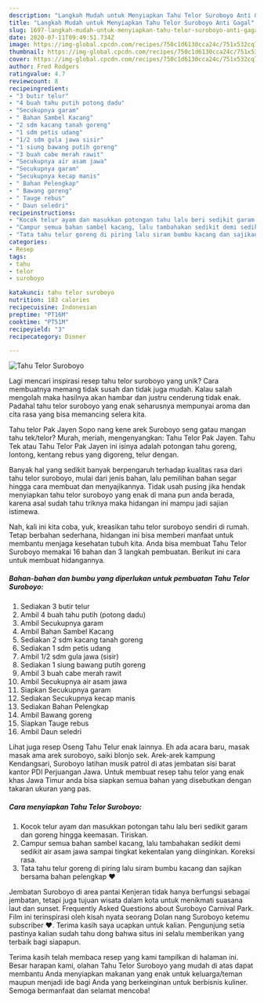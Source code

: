 ```yaml
---
description: "Langkah Mudah untuk Menyiapkan Tahu Telor Suroboyo Anti Gagal"
title: "Langkah Mudah untuk Menyiapkan Tahu Telor Suroboyo Anti Gagal"
slug: 1697-langkah-mudah-untuk-menyiapkan-tahu-telor-suroboyo-anti-gagal
date: 2020-07-11T09:49:51.734Z
image: https://img-global.cpcdn.com/recipes/750c1d6130cca24c/751x532cq70/tahu-telor-suroboyo-foto-resep-utama.jpg
thumbnail: https://img-global.cpcdn.com/recipes/750c1d6130cca24c/751x532cq70/tahu-telor-suroboyo-foto-resep-utama.jpg
cover: https://img-global.cpcdn.com/recipes/750c1d6130cca24c/751x532cq70/tahu-telor-suroboyo-foto-resep-utama.jpg
author: Fred Rodgers
ratingvalue: 4.7
reviewcount: 8
recipeingredient:
- "3 butir telur"
- "4 buah tahu putih potong dadu"
- "Secukupnya garam"
- " Bahan Sambel Kacang"
- "2 sdm kacang tanah goreng"
- "1 sdm petis udang"
- "1/2 sdm gula jawa sisir"
- "1 siung bawang putih goreng"
- "3 buah cabe merah rawit"
- "Secukupnya air asam jawa"
- "Secukupnya garam"
- "Secukupnya kecap manis"
- " Bahan Pelengkap"
- " Bawang goreng"
- " Tauge rebus"
- " Daun seledri"
recipeinstructions:
- "Kocok telur ayam dan masukkan potongan tahu lalu beri sedikit garam dan goreng hingga keemasan. Tiriskan."
- "Campur semua bahan sambel kacang, lalu tambahakan sedikit demi sedikit air asam jawa sampai tingkat kekentalan yang diinginkan. Koreksi rasa."
- "Tata tahu telur goreng di piring lalu siram bumbu kacang dan sajikan bersama bahan pelengkap ❤️"
categories:
- Resep
tags:
- tahu
- telor
- suroboyo

katakunci: tahu telor suroboyo 
nutrition: 183 calories
recipecuisine: Indonesian
preptime: "PT16M"
cooktime: "PT51M"
recipeyield: "3"
recipecategory: Dinner

---
```



![Tahu Telor Suroboyo](https://img-global.cpcdn.com/recipes/750c1d6130cca24c/751x532cq70/tahu-telor-suroboyo-foto-resep-utama.jpg)

Lagi mencari inspirasi resep tahu telor suroboyo yang unik? Cara membuatnya memang tidak susah dan tidak juga mudah. Kalau salah mengolah maka hasilnya akan hambar dan justru cenderung tidak enak. Padahal tahu telor suroboyo yang enak seharusnya mempunyai aroma dan cita rasa yang bisa memancing selera kita.

Tahu telor Pak Jayen Sopo nang kene arek Suroboyo seng gatau mangan tahu tek/telor? Murah, meriah, mengenyangkan: Tahu Telor Pak Jayen. Tahu Tek atau Tahu Telor Pak Jayen ini isinya adalah potongan tahu goreng, lontong, kentang rebus yang digoreng, telur dengan.

Banyak hal yang sedikit banyak berpengaruh terhadap kualitas rasa dari tahu telor suroboyo, mulai dari jenis bahan, lalu pemilihan bahan segar hingga cara membuat dan menyajikannya. Tidak usah pusing jika hendak menyiapkan tahu telor suroboyo yang enak di mana pun anda berada, karena asal sudah tahu triknya maka hidangan ini mampu jadi sajian istimewa.


Nah, kali ini kita coba, yuk, kreasikan tahu telor suroboyo sendiri di rumah. Tetap berbahan sederhana, hidangan ini bisa memberi manfaat untuk membantu menjaga kesehatan tubuh kita. Anda bisa membuat Tahu Telor Suroboyo memakai 16 bahan dan 3 langkah pembuatan. Berikut ini cara untuk membuat hidangannya.

<!--inarticleads1-->

##### Bahan-bahan dan bumbu yang diperlukan untuk pembuatan Tahu Telor Suroboyo:

1. Sediakan 3 butir telur
1. Ambil 4 buah tahu putih (potong dadu)
1. Ambil Secukupnya garam
1. Ambil  Bahan Sambel Kacang
1. Sediakan 2 sdm kacang tanah goreng
1. Sediakan 1 sdm petis udang
1. Ambil 1/2 sdm gula jawa (sisir)
1. Sediakan 1 siung bawang putih goreng
1. Ambil 3 buah cabe merah rawit
1. Ambil Secukupnya air asam jawa
1. Siapkan Secukupnya garam
1. Sediakan Secukupnya kecap manis
1. Sediakan  Bahan Pelengkap
1. Ambil  Bawang goreng
1. Siapkan  Tauge rebus
1. Ambil  Daun seledri


Lihat juga resep Oseng Tahu Telur enak lainnya. Eh ada acara baru, masak masak ama arek suroboyo, saiki blonjo sek. Arek-arek kampung Kendangsari, Suroboyo latihan musik patrol di atas jembatan sisi barat kantor PDI Perjuangan Jawa. Untuk membuat resep tahu telor yang enak khas Jawa Timur anda bisa siapkan semua bahan yang disebutkan dengan takaran ukuran yang pas. 

<!--inarticleads2-->

##### Cara menyiapkan Tahu Telor Suroboyo:

1. Kocok telur ayam dan masukkan potongan tahu lalu beri sedikit garam dan goreng hingga keemasan. Tiriskan.
1. Campur semua bahan sambel kacang, lalu tambahakan sedikit demi sedikit air asam jawa sampai tingkat kekentalan yang diinginkan. Koreksi rasa.
1. Tata tahu telur goreng di piring lalu siram bumbu kacang dan sajikan bersama bahan pelengkap ❤️


Jembatan Suroboyo di area pantai Kenjeran tidak hanya berfungsi sebagai jembatan, tetapi juga tujuan wisata dalam kota untuk menikmati suasana laut dan sunset. Frequently Asked Questions about Suroboyo Carnival Park. Film ini terinspirasi oleh kisah nyata seorang Dolan nang Suroboyo ketemu subscriber ♥️. Terima kasih saya ucapkan untuk kalian. Pengunjung setia pastinya kalian sudah tahu dong bahwa situs ini selalu memberikan yang terbaik bagi siapapun. 

Terima kasih telah membaca resep yang kami tampilkan di halaman ini. Besar harapan kami, olahan Tahu Telor Suroboyo yang mudah di atas dapat membantu Anda menyiapkan makanan yang enak untuk keluarga/teman maupun menjadi ide bagi Anda yang berkeinginan untuk berbisnis kuliner. Semoga bermanfaat dan selamat mencoba!
